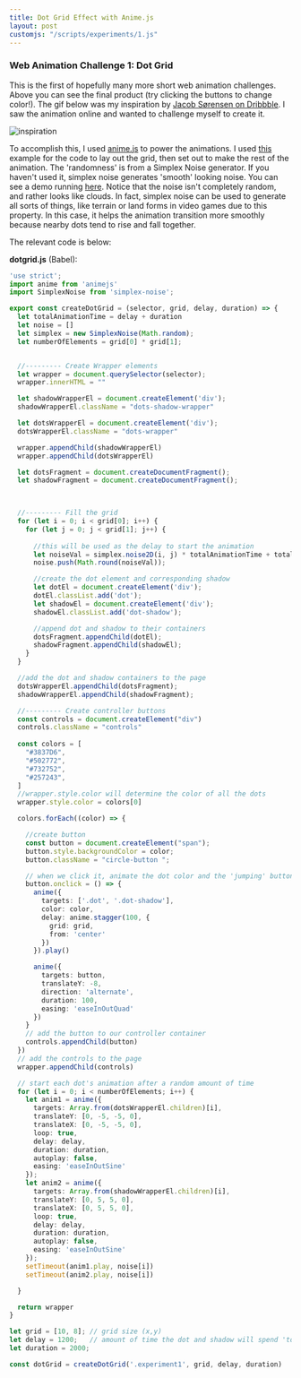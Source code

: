 ```yaml
---
title: Dot Grid Effect with Anime.js
layout: post
customjs: "/scripts/experiments/1.js"
---
```


<div class="experiment1"></div>

### Web Animation Challenge 1: Dot Grid

This is the first of hopefully many more short web animation challenges. Above you can see the final product (try clicking the buttons to change color!). The gif below was my inspiration by [Jacob Sørensen on Dribbble](https://dribbble.com/shots/3217458-Dot-attack). I saw the animation online and wanted to challenge myself to create it.

![inspiration](https://cdn.dribbble.com/users/407405/screenshots/3217458/circles.gif)

To accomplish this, I used [anime.js](https://animejs.com/) to power the animations. I used [this](https://codepen.io/juliangarnier/pen/MZXQNV?editors=0110) example for the code to lay out the grid, then set out to make the rest of the animation. The 'randomness' is from a Simplex Noise generator. If you haven't used it, simplex noise generates 'smooth' looking noise.  You can see a demo running [here]( https://codepen.io/jwagner/pen/BNmpdm/?editors=001). Notice that the noise isn't completely random, and rather looks like clouds. In fact, simplex noise can be used to generate all sorts of things, like terrain or land forms in video games due to this property. In this case, it helps the animation transition more smoothly because nearby dots tend to rise and fall together. 

The relevant code is below:

**dotgrid.js** (Babel):

```typescript
'use strict';
import anime from 'animejs'
import SimplexNoise from 'simplex-noise';

export const createDotGrid = (selector, grid, delay, duration) => {
  let totalAnimationTime = delay + duration
  let noise = []
  let simplex = new SimplexNoise(Math.random);
  let numberOfElements = grid[0] * grid[1];


  //--------- Create Wrapper elements
  let wrapper = document.querySelector(selector);
  wrapper.innerHTML = ""

  let shadowWrapperEl = document.createElement('div');
  shadowWrapperEl.className = "dots-shadow-wrapper"

  let dotsWrapperEl = document.createElement('div');
  dotsWrapperEl.className = "dots-wrapper"

  wrapper.appendChild(shadowWrapperEl)
  wrapper.appendChild(dotsWrapperEl)

  let dotsFragment = document.createDocumentFragment();
  let shadowFragment = document.createDocumentFragment();
  


  //--------- Fill the grid  
  for (let i = 0; i < grid[0]; i++) {
    for (let j = 0; j < grid[1]; j++) {
      
      //this will be used as the delay to start the animation
      let noiseVal = simplex.noise2D(i, j) * totalAnimationTime + totalAnimationTime
      noise.push(Math.round(noiseVal));

      //create the dot element and corresponding shadow
      let dotEl = document.createElement('div');
      dotEl.classList.add('dot');
      let shadowEl = document.createElement('div');
      shadowEl.classList.add('dot-shadow');

      //append dot and shadow to their containers
      dotsFragment.appendChild(dotEl);
      shadowFragment.appendChild(shadowEl);
    }
  }

  //add the dot and shadow containers to the page
  dotsWrapperEl.appendChild(dotsFragment);
  shadowWrapperEl.appendChild(shadowFragment);

  //--------- Create controller buttons
  const controls = document.createElement("div")
  controls.className = "controls"
  
  const colors = [
    "#3837D6",
    "#502772",
    "#732752",
    "#257243",
  ]
  //wrapper.style.color will determine the color of all the dots
  wrapper.style.color = colors[0]

  colors.forEach((color) => {

    //create button
    const button = document.createElement("span");
    button.style.backgroundColor = color;
    button.className = "circle-button ";

    // when we click it, animate the dot color and the 'jumping' button
    button.onclick = () => {
      anime({
        targets: ['.dot', '.dot-shadow'],
        color: color,
        delay: anime.stagger(100, {
          grid: grid,
          from: 'center'
        })
      }).play()

      anime({
        targets: button,
        translateY: -8,
        direction: 'alternate',
        duration: 100,
        easing: 'easeInOutQuad'
      })
    }
    // add the button to our controller container
    controls.appendChild(button)
  })
  // add the controls to the page
  wrapper.appendChild(controls)

  // start each dot's animation after a random amount of time
  for (let i = 0; i < numberOfElements; i++) {
    let anim1 = anime({
      targets: Array.from(dotsWrapperEl.children)[i],
      translateY: [0, -5, -5, 0],
      translateX: [0, -5, -5, 0],
      loop: true,
      delay: delay,
      duration: duration,
      autoplay: false,
      easing: 'easeInOutSine'
    });
    let anim2 = anime({
      targets: Array.from(shadowWrapperEl.children)[i],
      translateY: [0, 5, 5, 0],
      translateX: [0, 5, 5, 0],
      loop: true,
      delay: delay,
      duration: duration,
      autoplay: false,
      easing: 'easeInOutSine'
    });
    setTimeout(anim1.play, noise[i])
    setTimeout(anim2.play, noise[i])

  }

  return wrapper
}

let grid = [10, 8]; // grid size (x,y)
let delay = 1200;   // amount of time the dot and shadow will spend 'together'
let duration = 2000; 

const dotGrid = createDotGrid('.experiment1', grid, delay, duration)
```

